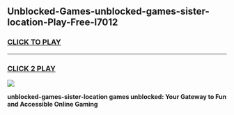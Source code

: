
## Unblocked-Games-unblocked-games-sister-location-Play-Free-l7012
<h3>
<a href="https://premium76.site?title=unblocked-games-sister-location&ref=21A">CLICK TO PLAY</a></h3>
<hr>

<h3>
<a href="https://premium76.site?title=unblocked-games-sister-location&ref=21A">CLICK 2 PLAY</a>
  
</h3>

<a href="https://premium76.site?title=unblocked-games-sister-location&ref=21A"><img src="https://clearcache.store/games.png"></a>


**unblocked-games-sister-location games unblocked: Your Gateway to Fun and Accessible Online Gaming**
